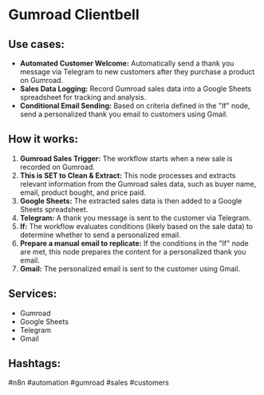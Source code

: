 # Gumroad Clientbell

## Use cases:

- **Automated Customer Welcome:** Automatically send a thank you message via Telegram to new customers after they purchase a product on Gumroad.
- **Sales Data Logging:** Record Gumroad sales data into a Google Sheets spreadsheet for tracking and analysis.
- **Conditional Email Sending:** Based on criteria defined in the "If" node, send a personalized thank you email to customers using Gmail.

## How it works:

1.  **Gumroad Sales Trigger:** The workflow starts when a new sale is recorded on Gumroad.
2.  **This is SET to Clean & Extract:** This node processes and extracts relevant information from the Gumroad sales data, such as buyer name, email, product bought, and price paid.
3.  **Google Sheets:** The extracted sales data is then added to a Google Sheets spreadsheet.
4.  **Telegram:** A thank you message is sent to the customer via Telegram.
5.  **If:** The workflow evaluates conditions (likely based on the sale data) to determine whether to send a personalized email.
6.  **Prepare a manual email to replicate:** If the conditions in the "If" node are met, this node prepares the content for a personalized thank you email.
7.  **Gmail:** The personalized email is sent to the customer using Gmail.

## Services:

-   Gumroad
-   Google Sheets
-   Telegram
-   Gmail

## Hashtags:

#n8n #automation #gumroad #sales #customers

